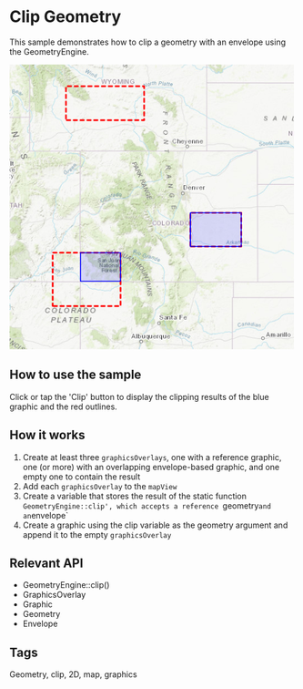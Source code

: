 # Clip Geometry

This sample demonstrates how to clip a geometry with an envelope using the GeometryEngine.

![](screenshot.png)

## How to use the sample
Click or tap the 'Clip' button to display the clipping results of the blue graphic and the red outlines.

## How it works
1. Create at least three  `graphicsOverlays`, one with a reference graphic, one (or more) with an overlapping envelope-based graphic, and one empty one to contain the result
2. Add each `graphicsOverlay` to the `mapView`
2. Create a variable that stores the result of the static function `GeometryEngine::clip', which accepts a reference `geometry` and an `envelope`
3. Create a graphic using the clip variable as the geometry argument and append it to the empty `graphicsOverlay`

## Relevant API
 - GeometryEngine::clip()
 - GraphicsOverlay
 - Graphic
 - Geometry
 - Envelope


## Tags
Geometry, clip, 2D, map, graphics

